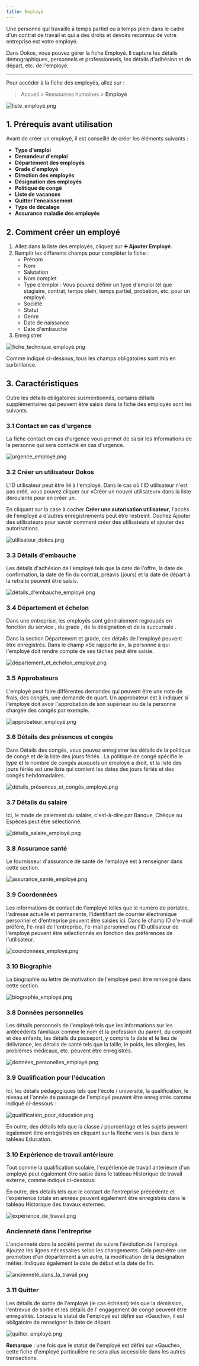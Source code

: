 ```yaml
---
title: Employé
---
```


Une personne qui travaille à temps partiel ou à temps plein dans le cadre d'un contrat de travail et qui a des droits et devoirs reconnus de votre entreprise est votre employé.

Dans Dokos, vous pouvez gérer la fiche Employé. Il capture les détails démographiques, personnels et professionnels, les détails d'adhésion et de départ, etc. de l'employé.

---

Pour accéder à la fiche des employés, allez sur :

> Accueil > Ressources humaines > **Employé**

![liste\_employé.png](/content/rh/liste_employe%CC%81.png)

## 1. Prérequis avant utilisation

Avant de créer un employé, il est conseillé de créer les éléments suivants :

- **Type d'emploi**
- **Demandeur d'emploi**
- **Département des employés**
- **Grade d'employé**
- **Direction des employés**
- **Désignation des employés**
- **Politique de congé**
- **Liste de vacances**
- **Quitter l'encaissement**
- **Type de décalage**
- **Assurance maladie des employés**

## 2. Comment créer un employé

1. Allez dans la liste des employés, cliquez sur **➕ Ajouter Employé**.
2. Remplir les différents champs pour complèter la fiche :
   * Prénom
   * Nom
   * Salutation
   * Nom complet
   * Type d'emploi : Vous pouvez définir un type d'emploi tel que stagiaire, contrat, temps plein, temps partiel, probation, etc. pour un employé.
   * Société
   * Statut
   * Genre
   * Date de naissance
   * Date d'embauche
3. Enregistrer

![fiche\_technique\_employé.png](/content/rh/fiche_technique_employe%CC%81.png)

Comme indiqué ci-dessous, tous les champs obligatoires sont mis en surbrillance.

## 3. Caractéristiques

Outre les détails obligatoires susmentionnés, certains détails supplémentaires qui peuvent être saisis dans la fiche des employés sont les suivants.

### 3.1 Contact en cas d'urgence

La fiche contact en cas d'urgence vous permet de saisir les informations de la personne qui sera contacté en cas d'urgence.

![urgence\_employé.png](/content/rh/urgence_employe%CC%81.png)

### 3.2 Créer un utilisateur Dokos

L'ID utilisateur peut être lié à l'employé. Dans le cas où l'ID utilisateur n'est pas créé, vous pouvez cliquer sur «Créer un nouvel utilisateur» dans la liste déroulante pour en créer un.

En cliquant sur la case à cocher **Créer une autorisation utilisateur**, l'accès de l'employé à d'autres enregistrements peut être restreint. Cochez Ajouter des utilisateurs pour savoir comment créer des utilisateurs et ajouter des autorisations.

![utilisateur\_dokos.png](/content/rh/utilisateur_dokos.png)

### 3.3 Détails d'embauche

Les détails d'adhésion de l'employé tels que la date de l'offre, la date de confirmation, la date de fin du contrat, préavis (jours) et la date de départ à la retraite peuvent être saisis.

![détails\_d'embauche\_employé.png](/content/rh/de%CC%81tails_d'embauche_employe%CC%81.png)

### 3.4 Département et échelon

Dans une entreprise, les employés sont généralement regroupés en fonction du service , du grade , de la désignation et de la succursale .

Dans la section Département et grade, ces détails de l'employé peuvent être enregistrés. Dans le champ «Se rapporte à», la personne à qui l'employé doit rendre compte de ses tâches peut être saisie.

![département\_et\_échelon\_employé.png](/content/rh/de%CC%81partement_et_e%CC%81chelon_employe%CC%81.png)

### 3.5 Approbateurs

L'employé peut faire différentes demandes qui peuvent être une note de frais, des congés, une demande de quart. Un approbateur est à indiquer si l'employé doit avoir l'approbation de son supérieur ou de la personne chargée des congés par exemple.

![approbateur\_employé.png](/content/rh/approbateur_employe%CC%81.png)

### 3.6 Détails des présences et congés

Dans Détails des congés, vous pouvez enregistrer les détails de la politique de congé et de la liste des jours fériés . La politique de congé spécifie le type et le nombre de congés auxquels un employé a droit, et la liste des jours fériés est une liste qui contient les dates des jours fériés et des congés hebdomadaires.

![détails\_présences\_et\_congés\_employé.png](/content/rh/de%CC%81tails_pre%CC%81sences_et_conge%CC%81s_employe%CC%81.png)

### 3.7 Détails du salaire

Ici, le mode de paiement du salaire, c'est-à-dire par Banque, Chèque ou Espèces peut être sélectionné.

![détails\_salaire\_employé.png](/content/rh/de%CC%81tails_salaire_employe%CC%81.png)

### 3.8 Assurance santé

Le fournisseur d'assurance de santé de l'employé est à renseigner dans cette section.

![assurance\_santé\_employé.png](/content/rh/assurance_sante%CC%81_employe%CC%81.png)

### 3.9 Coordonnées

Les informations de contact de l'employé telles que le numéro de portable, l'adresse actuelle et permanente, l'identifiant de courrier électronique personnel et d'entreprise peuvent être saisies ici. Dans le champ ID d'e-mail préféré, l'e-mail de l'entreprise, l'e-mail personnel ou l'ID utilisateur de l'employé peuvent être sélectionnés en fonction des préférences de l'utilisateur.

![coordonnées\_employé.png](/content/rh/coordonne%CC%81es_employe%CC%81.png)

### 3.10 Biographie

La biographie ou lettre de motivation de l'employé peut être renseigné dans cette section.

![biographie\_employé.png](/content/rh/biographie_employe%CC%81.png)

### 3.8 Données personnelles

Les détails personnels de l'employé tels que les informations sur les antécédents familiaux comme le nom et la profession du parent, du conjoint et des enfants, les détails du passeport, y compris la date et le lieu de délivrance, les détails de santé tels que la taille, le poids, les allergies, les problèmes médicaux, etc. peuvent être enregistrés.

![données\_personelles\_employé.png](/content/rh/donne%CC%81es_personelles_employe%CC%81.png)

### 3.9 Qualification pour l'éducation

Ici, les détails pédagogiques tels que l'école / université, la qualification, le niveau et l'année de passage de l'employé peuvent être enregistrés comme indiqué ci-dessous :

![qualification\_pour\_éducation.png](/content/rh/qualification_pour_e%CC%81ducation.png)

En outre, des détails tels que la classe / pourcentage et les sujets peuvent également être enregistrés en cliquant sur la flèche vers le bas dans le tableau Education.

### 3.10 Expérience de travail antérieure

Tout comme la qualification scolaire, l'expérience de travail antérieure d'un employé peut également être saisie dans le tableau Historique de travail externe, comme indiqué ci-dessous:

En outre, des détails tels que le contact de l'entreprise précédente et l'expérience totale en années peuvent également être enregistrés dans le tableau Historique des travaux externes.

![expérience\_de\_travail.png](/content/rh/expe%CC%81rience_de_travail.png)

### Ancienneté dans l'entreprise

L'ancienneté dans la société permet de suivre l'évolution de l'employé. Ajoutez les lignes nécessaires selon les changements. Cela peut-être une promotion d'un département à un autre, la modification de la désignation métier. Indiquez également la date de début et la date de fin.

![ancienneté\_dans\_la\_travail.png](/content/rh/anciennete%CC%81_dans_la_travail.png)

### 3.11 Quitter

Les détails de sortie de l'employé (le cas échéant) tels que la démission, l'entrevue de sortie et les détails de l' engagement de congé peuvent être enregistrés. Lorsque le statut de l'employé est défini sur «Gauche», il est obligatoire de renseigner la date de départ.

![quitter\_employé.png](/content/rh/quitter_employe%CC%81.png)

**Remarque** : une fois que le statut de l'employé est défini sur «Gauche», cette fiche d'employé particulière ne sera plus accessible dans les autres transactions.
